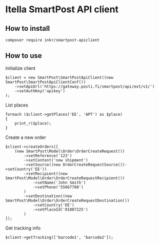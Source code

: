 # Itella SmartPost API client

## How to install

    composer require inkr/smartpost-apiclient 

## How to use

Initialize client

    $client = new SmartPost\SmartPostApiClient((new SmartPost\SmartPostApiClientConf())
        ->setApiUrl('https://gateway.posti.fi/smartpost/api/ext/v1/')
        ->setAuthKey('apikey')
    );

List places

    foreach ($client->getPlaces('EE', 'APT') as $place)
    {
        print_r($place);
    }

Create a new order

    $client->createOrders([
        (new SmartPost\Model\Order\OrderCreateRequest())
            ->setReference('123')
            ->setContent('new shipment')
            ->setSource((new OrderCreateRequestSource())->setCountry('EE'))
            ->setRecipient((new SmartPost\Model\Order\OrderCreateRequestRecipient())
                ->setName('John Smith')
                ->setPhone('55667788')
            )
            ->setDestination((new SmartPost\Model\Order\OrderCreateRequestDestination())
                ->setCountry('EE')
                ->setPlaceId('01007225')
            )
    ]);

Get tracking info

    $client->getTracking(['barcode1', 'barcode2']);